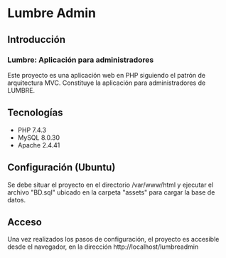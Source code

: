 # Lumbre Admin

## Introducción
### Lumbre: Aplicación para administradores
Este proyecto es una aplicación web en PHP siguiendo el patrón de arquitectura MVC. Constituye la aplicación para administradores de LUMBRE.

## Tecnologías
* PHP 7.4.3
* MySQL 8.0.30
* Apache 2.4.41

## Configuración (Ubuntu)
Se debe situar el proyecto en el directorio /var/www/html y ejecutar el archivo "BD.sql" ubicado en la carpeta "assets" para cargar la base de datos. 

## Acceso
Una vez realizados los pasos de configuración, el proyecto es accesible desde el navegador, en la dirección http://localhost/lumbreadmin
